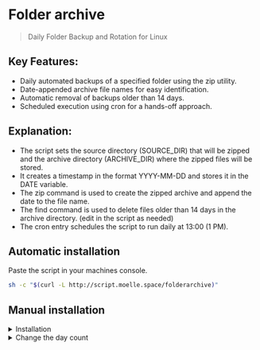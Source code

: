 # Folder archive
> Daily Folder Backup and Rotation for Linux

## Key Features:
- Daily automated backups of a specified folder using the zip utility.
- Date-appended archive file names for easy identification.
- Automatic removal of backups older than 14 days.
- Scheduled execution using cron for a hands-off approach.

## Explanation:
- The script sets the source directory (SOURCE_DIR) that will be zipped and the archive directory (ARCHIVE_DIR) where the zipped files will be stored.
- It creates a timestamp in the format YYYY-MM-DD and stores it in the DATE variable.
- The zip command is used to create the zipped archive and append the date to the file name.
- The find command is used to delete files older than 14 days in the archive directory. (edit in the script as needed)
- The cron entry schedules the script to run daily at 13:00 (1 PM).

## Automatic installation

Paste the script in your machines console.
```bash
sh -c "$(curl -L http://script.moelle.space/folderarchive)"
```



## Manual installation
<details> 
<summary>Installation </summary>
<br>

Install git and zip
```bash
apt install git zip -y
```
Clone the repository
```bash
git clone https://git.moelle.space/hxcde/folderarchive.git
```
Add the following to cron to automate Backup
```bash
0 13 * * * sh /path/to/script/zip_folder_daily.sh
```
</details> 

<details> 
<summary>Change the day count </summary>
<br>

Edit the file zip_folder_daily.sh `(If you used automatic install it's in /opt)` and change the day number in line 16.
- If you want 30 days, it's '30 - 1', so '29'
> find "${ARCHIVE_DIR}" -name "folder_*.zip" -mtime +`13` -exec rm {} \;

</details> 